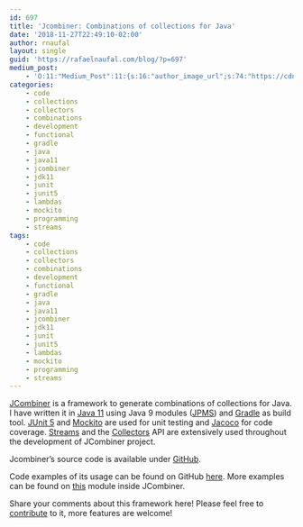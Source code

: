 ```yaml
---
id: 697
title: 'Jcombiner: Combinations of collections for Java'
date: '2018-11-27T22:49:10-02:00'
author: rnaufal
layout: single
guid: 'https://rafaelnaufal.com/blog/?p=697'
medium_post:
    - 'O:11:"Medium_Post":11:{s:16:"author_image_url";s:74:"https://cdn-images-1.medium.com/fit/c/400/400/1*HWcHVsU9HX3OxkzLCFLyGQ.png";s:10:"author_url";s:27:"https://medium.com/@rnaufal";s:11:"byline_name";N;s:12:"byline_email";N;s:10:"cross_link";s:3:"yes";s:2:"id";s:12:"e6502c9cea57";s:21:"follower_notification";s:3:"yes";s:7:"license";s:19:"all-rights-reserved";s:14:"publication_id";s:2:"-1";s:6:"status";s:5:"draft";s:3:"url";s:40:"https://medium.com/@rnaufal/e6502c9cea57";}'
categories:
    - code
    - collections
    - collectors
    - combinations
    - development
    - functional
    - gradle
    - java
    - java11
    - jcombiner
    - jdk11
    - junit
    - junit5
    - lambdas
    - mockito
    - programming
    - streams
tags:
    - code
    - collections
    - collectors
    - combinations
    - development
    - functional
    - gradle
    - java
    - java11
    - jcombiner
    - jdk11
    - junit
    - junit5
    - lambdas
    - mockito
    - programming
    - streams
---
```


[JCombiner](https://github.com/rnaufal/jcombiner) is a framework to generate combinations of collections for Java. I have written it in [Java 11](https://openjdk.java.net/projects/jdk/11/) using Java 9 modules ([JPMS](https://openjdk.java.net/projects/jigsaw/quick-start)) and [Gradle](https://gradle.org/) as build tool. [JUnit 5](https://junit.org/junit5/) and [Mockito](https://site.mockito.org/) are used for unit testing and [Jacoco](https://www.eclemma.org/jacoco/) for code coverage. [Streams](https://docs.oracle.com/en/java/javase/11/docs/api/java.base/java/util/stream/Stream.html) and the [Collectors](https://docs.oracle.com/en/java/javase/11/docs/api/java.base/java/util/stream/Collectors.html) API are extensively used throughout the development of JCombiner project.

Jcombiner’s source code is available under [GitHub](https://github.com/rnaufal/jcombiner).

Code examples of its usage can be found on GitHub [here](https://github.com/rnaufal/jcombiner/blob/master/README.md#usage). More examples can be found on [this](https://github.com/rnaufal/jcombiner/tree/master/client) module inside JCombiner.

Share your comments about this framework here! Please feel free to [contribute](https://help.github.com/articles/creating-a-pull-request) to it, more features are welcome!
